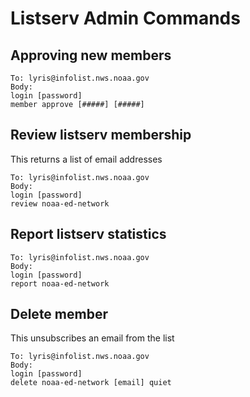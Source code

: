 # Listserv Admin Commands

## Approving new members
```
To: lyris@infolist.nws.noaa.gov
Body:
login [password]
member approve [#####] [#####]
```

## Review listserv membership
This returns a list of email addresses
```
To: lyris@infolist.nws.noaa.gov
Body:
login [password]
review noaa-ed-network
```

## Report listserv statistics
```
To: lyris@infolist.nws.noaa.gov
Body:
login [password]
report noaa-ed-network
```

## Delete member
This unsubscribes an email from the list
```
To: lyris@infolist.nws.noaa.gov
Body:
login [password]
delete noaa-ed-network [email] quiet
```
